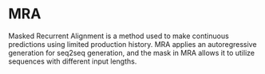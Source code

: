 # MRA
Masked Recurrent Alignment is a method used to make continuous predictions using limited production history. MRA applies an autoregressive generation for seq2seq generation, and the mask in MRA allows it to utilize sequences with different input lengths.
